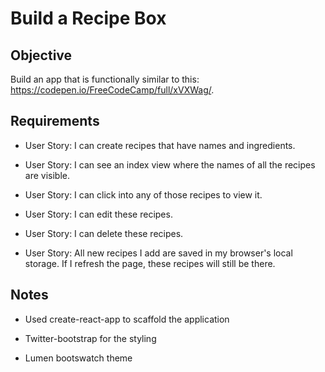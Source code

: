 # Build a Recipe Box

## Objective

Build an app that is functionally similar to this: https://codepen.io/FreeCodeCamp/full/xVXWag/.

## Requirements

* User Story: I can create recipes that have names and ingredients.

* User Story: I can see an index view where the names of all the recipes are visible.

* User Story: I can click into any of those recipes to view it.

* User Story: I can edit these recipes.

* User Story: I can delete these recipes.

* User Story: All new recipes I add are saved in my browser's local storage. If I refresh the page, these recipes will still be there.

## Notes

* Used create-react-app to scaffold the application

* Twitter-bootstrap for the styling

* Lumen bootswatch theme
